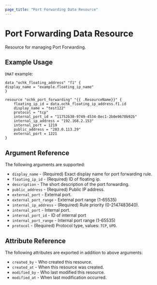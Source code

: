```yaml
---
page_title: "Port Forwarding Data Resource"
---
```


# Port Forwarding Data Resource

Resource for managing Port Forwarding.

## Example Usage

`DNAT` example:

```hcl
data "ochk_floating_address" "f1" {
display_name = "example.floating_ip_name"
}

resource "ochk_port_forwarding" "{{ .ResourceName}}" {
    floating_ip_id = data.ochk_floating_ip_address.f1.id
    display_name = "test122"
    protocol = "tcp"
    internal_port_id = "11752b30-9749-4534-8ec1-2b0e9670b92b"
    internal_ip_address = "192.168.2.153"
    internal_port = 1219
    public_address = "203.0.113.29"
    external_port = 1221
}
```

## Argument Reference

The following arguments are supported:

* `display_name` - (Required) Exact display name for port forwarding rule.
* `floating_ip_id` - (Required) ID of floating ip.
* `description` - The short description of the port forwarding.
* `public_address` - (Required) Public IP address.
* `external_port` - External port.
* `external_port_range` - External port range (1-65535)
* `internal_ip_address` - (Required) Rule priority (0-2147483640).
* `internal_port` - Internal port.
* `internal_port_id` - ID of internal port
* `internal_port_range` - Internal port range (1-65535)
* `protocol` - (Required) Protocol type, values: `TCP`, `UPD`.

## Attribute Reference

The following attributes are exported in addition to above arguments:

* `created_by` - Who created this resource.
* `created_at` - When this resource was created.
* `modified_by` - Who last modified this resource.
* `modified_at` - When last modification occurred.

